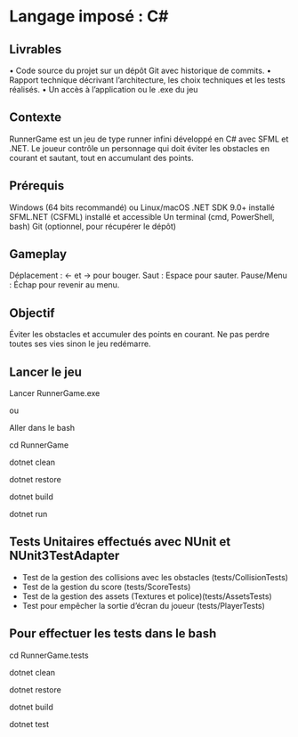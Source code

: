 # Langage imposé : C#

## Livrables 

• Code source du projet sur un dépôt Git avec historique de commits.
• Rapport technique décrivant l’architecture, les choix techniques et les tests réalisés.
• Un accès à l’application ou le .exe du jeu

## Contexte

RunnerGame est un jeu de type runner infini développé en C# avec SFML et .NET.
Le joueur contrôle un personnage qui doit éviter les obstacles en courant et sautant, tout en accumulant des points.

## Prérequis

Windows (64 bits recommandé) ou Linux/macOS
.NET SDK 9.0+ installé
SFML.NET (CSFML) installé et accessible
Un terminal (cmd, PowerShell, bash)
Git (optionnel, pour récupérer le dépôt)

## Gameplay

Déplacement : ← et → pour bouger.
Saut : Espace pour sauter.
Pause/Menu : Échap pour revenir au menu.

## Objectif

Éviter les obstacles et accumuler des points en courant.
Ne pas perdre toutes ses vies sinon le jeu redémarre.

## Lancer le jeu

Lancer RunnerGame.exe

ou

Aller dans le bash

cd RunnerGame

dotnet clean

dotnet restore

dotnet build

dotnet run

## Tests Unitaires effectués avec NUnit et NUnit3TestAdapter

- Test de la gestion des collisions avec les obstacles (tests/CollisionTests)
- Test de la gestion du score (tests/ScoreTests)
- Test de la gestion des assets (Textures et police)(tests/AssetsTests)
- Test pour empêcher la sortie d’écran du joueur (tests/PlayerTests)

## Pour effectuer les tests dans le bash 

cd RunnerGame.tests

dotnet clean

dotnet restore

dotnet build

dotnet test
